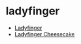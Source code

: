 # ladyfinger

 * [Ladyfinger](../index/l/ladyfinger-200977.json)
 * [Ladyfinger Cheesecake](../index/l/ladyfinger-cheesecake.json)
